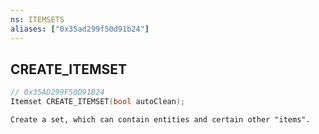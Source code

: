 ```yaml
---
ns: ITEMSETS
aliases: ["0x35ad299f50d91b24"]
---
```

## CREATE_ITEMSET

```c
// 0x35AD299F50D91B24
Itemset CREATE_ITEMSET(bool autoClean);
```

```
Create a set, which can contain entities and certain other "items".
```
